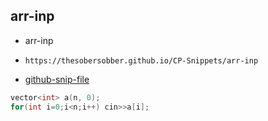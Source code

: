 
## arr-inp

- arr-inp
- ```
  https://thesobersobber.github.io/CP-Snippets/arr-inp
  ```
- [github-snip-file](https://github.com/theSoberSobber/CP-Snippets/blob/main/snippets.json#L769)

```cpp
vector<int> a(n, 0);
for(int i=0;i<n;i++) cin>>a[i];
```
